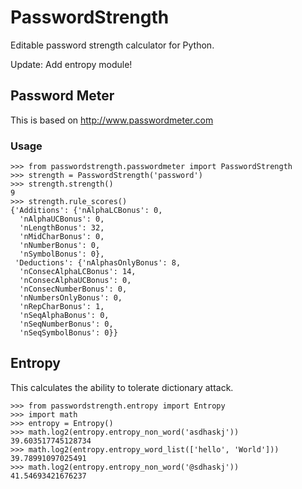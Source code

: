 # PasswordStrength
Editable password strength calculator for Python.

Update: Add entropy module!

## Password Meter

This is based on http://www.passwordmeter.com

### Usage

```pycon
>>> from passwordstrength.passwordmeter import PasswordStrength
>>> strength = PasswordStrength('password')
>>> strength.strength()
9
>>> strength.rule_scores()
{'Additions': {'nAlphaLCBonus': 0,
  'nAlphaUCBonus': 0,
  'nLengthBonus': 32,
  'nMidCharBonus': 0,
  'nNumberBonus': 0,
  'nSymbolBonus': 0},
 'Deductions': {'nAlphasOnlyBonus': 8,
  'nConsecAlphaLCBonus': 14,
  'nConsecAlphaUCBonus': 0,
  'nConsecNumberBonus': 0,
  'nNumbersOnlyBonus': 0,
  'nRepCharBonus': 1,
  'nSeqAlphaBonus': 0,
  'nSeqNumberBonus': 0,
  'nSeqSymbolBonus': 0}}
```

## Entropy

This calculates the ability to tolerate dictionary attack.

```pycon
>>> from passwordstrength.entropy import Entropy
>>> import math
>>> entropy = Entropy()
>>> math.log2(entropy.entropy_non_word('asdhaskj'))
39.603517745128734
>>> math.log2(entropy.entropy_word_list(['hello', 'World']))
39.78991097025491
>>> math.log2(entropy.entropy_non_word('@sdhaskj'))
41.54693421676237
```